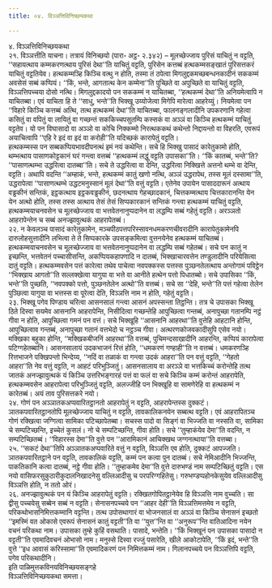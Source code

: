 ```yaml
---
title: ०४. विञ्ञत्तिविनिच्छयकथा

---
```

४. विञ्ञत्तिविनिच्छयकथा  
२१. विञ्ञत्तीति याचना। तत्रायं विनिच्छयो (पारा॰ अट्ठ॰ २.३४२) – मूलच्छेज्जाय पुरिसं याचितुं न वट्टति, ‘‘सहायत्थाय कम्मकरणत्थाय पुरिसं देथा’’ति याचितुं वट्टति, पुरिसेन कत्तब्बं हत्थकम्मसङ्खातं पुरिसत्तकरं याचितुं वट्टतियेव। हत्थकम्मञ्हि किञ्चि वत्थु न होति, तस्मा तं ठपेत्वा मिगलुद्दकमच्छबन्धनकादीनं सककम्मं अवसेसं सब्बं कप्पियं। ‘‘किं, भन्ते, आगतात्थ केन कम्मेना’’ति पुच्छिते वा अपुच्छिते वा याचितुं वट्टति, विञ्ञत्तिपच्चया दोसो नत्थि। मिगलुद्दकादयो पन सककम्मं न याचितब्बा, ‘‘हत्थकम्मं देथा’’ति अनियमेत्वापि न याचितब्बा। एवं याचिता हि ते ‘‘साधु, भन्ते’’ति भिक्खू उय्योजेत्वा मिगेपि मारेत्वा आहरेय्युं। नियमेत्वा पन ‘‘विहारे किञ्चि कत्तब्बं अत्थि, तत्थ हत्थकम्मं देथा’’ति याचितब्बा, फालनङ्गलादीनि उपकरणानि गहेत्वा कसितुं वा वपितुं वा लायितुं वा गच्छन्तं सककिच्चपसुतम्पि कस्सकं वा अञ्ञं वा किञ्चि हत्थकम्मं याचितुं वट्टतेव। यो पन विघासादो वा अञ्ञो वा कोचि निक्कम्मो निरत्थककथं कथेन्तो निद्दायन्तो वा विहरति, एवरूपं अयाचित्वापि ‘‘एहि रे इदं वा इदं वा करोही’’ति यदिच्छकं कारापेतुं वट्टति।  
हत्थकम्मस्स पन सब्बकप्पियभावदीपनत्थं इमं नयं कथेन्ति। सचे हि भिक्खु पासादं कारेतुकामो होति, थम्भत्थाय पासाणकोट्टकानं घरं गन्त्वा वत्तब्बं ‘‘हत्थकम्मं लद्धुं वट्टति उपासका’’ति। ‘‘किं कातब्बं, भन्ते’’ति? ‘‘पासाणत्थम्भा उद्धरित्वा दातब्बा’’ति। सचे ते उद्धरित्वा वा देन्ति, उद्धरित्वा निक्खित्ते अत्तनो थम्भे वा देन्ति, वट्टति। अथापि वदन्ति ‘‘अम्हाकं, भन्ते, हत्थकम्मं कातुं खणो नत्थि, अञ्ञं उद्धरापेथ, तस्स मूलं दस्सामा’’ति, उद्धरापेत्वा ‘‘पासाणत्थम्भे उद्धटमनुस्सानं मूलं देथा’’ति वत्तुं वट्टति। एतेनेव उपायेन पासाददारूनं अत्थाय वड्ढकीनं सन्तिकं, इट्ठकत्थाय इट्ठकवड्ढकीनं, छदनत्थाय गेहच्छादकानं, चित्तकम्मत्थाय चित्तकारानन्ति येन येन अत्थो होति, तस्स तस्स अत्थाय तेसं तेसं सिप्पकारकानं सन्तिकं गन्त्वा हत्थकम्मं याचितुं वट्टति, हत्थकम्मयाचनवसेन च मूलच्छेज्जाय वा भत्तवेतनानुप्पदानेन वा लद्धम्पि सब्बं गहेतुं वट्टति। अरञ्ञतो आहरापेन्तेन च सब्बं अनज्झावुत्थकं आहरापेतब्बं।  
२२. न केवलञ्च पासादं कारेतुकामेन, मञ्चपीठपत्तपरिस्सावनधमकरणचीवरादीनि कारापेतुकामेनपि दारुलोहसुत्तादीनि लभित्वा ते ते सिप्पकारके उपसङ्कमित्वा वुत्तनयेनेव हत्थकम्मं याचितब्बं। हत्थकम्मयाचनवसेन च मूलच्छेज्जाय वा भत्तवेतनानुप्पदानेन वा लद्धम्पि सब्बं गहेतब्बं। सचे पन कातुं न इच्छन्ति, भत्तवेतनं पच्चासीसन्ति, अकप्पियकहापणादि न दातब्बं, भिक्खाचारवत्तेन तण्डुलादीनि परियेसित्वा दातुं वट्टति। हत्थकम्मवसेन पत्तं कारेत्वा तथेव पाचेत्वा नवपक्कस्स पत्तस्स पुञ्छनतेलत्थाय अन्तोगामं पविट्ठेन ‘‘भिक्खाय आगतो’’ति सल्लक्खेत्वा यागुया वा भत्ते वा आनीते हत्थेन पत्तो पिधातब्बो। सचे उपासिका ‘‘किं, भन्ते’’ति पुच्छति, ‘‘नवपक्को पत्तो, पुञ्छनतेलेन अत्थो’’ति वत्तब्बं। सचे सा ‘‘देहि, भन्ते’’ति पत्तं गहेत्वा तेलेन पुञ्छित्वा यागुया वा भत्तस्स वा पूरेत्वा देति, विञ्ञत्ति नाम न होति, गहेतुं वट्टति।  
२३. भिक्खू पगेव पिण्डाय चरित्वा आसनसालं गन्त्वा आसनं अपस्सन्ता तिट्ठन्ति। तत्र चे उपासका भिक्खू ठिते दिस्वा सयमेव आसनानि आहरापेन्ति, निसीदित्वा गच्छन्तेहि आपुच्छित्वा गन्तब्बं, अनापुच्छा गतानम्पि नट्ठं गीवा न होति, आपुच्छित्वा गमनं पन वत्तं। सचे भिक्खूहि ‘‘आसनानि आहरथा’’ति वुत्तेहि आहटानि होन्ति, आपुच्छित्वाव गन्तब्बं, अनापुच्छा गतानं वत्तभेदो च नट्ठञ्च गीवा। अत्थरणकोजवकादीसुपि एसेव नयो।  
मक्खिका बहुका होन्ति, ‘‘मक्खिकबीजनिं आहरथा’’ति वत्तब्बं, पुचिमन्दसाखादीनि आहरन्ति, कप्पियं कारापेत्वा पटिग्गहेतब्बानि। आसनसालायं उदकभाजनं रित्तं होति, ‘‘धमकरणं गण्हाही’’ति न वत्तब्बं। धमकरणञ्हि रित्तभाजने पक्खिपन्तो भिन्देय्य, ‘‘नदिं वा तळाकं वा गन्त्वा उदकं आहरा’’ति पन वत्तुं वट्टति, ‘‘गेहतो आहरा’’ति नेव वत्तुं वट्टति, न आहटं परिभुञ्जितुं। आसनसालाय वा अरञ्ञे वा भत्तकिच्चं करोन्तेहि तत्थ जातकं अनज्झावुत्थकं यं किञ्चि उत्तरिभङ्गारहं पत्तं वा फलं वा सचे किञ्चि कम्मं करोन्तं आहरापेति, हत्थकम्मवसेन आहरापेत्वा परिभुञ्जितुं वट्टति, अलज्जीहि पन भिक्खूहि वा सामणेरेहि वा हत्थकम्मं न कारेतब्बं। अयं ताव पुरिसत्तकरे नयो।  
२४. गोणं पन अञ्ञातकअप्पवारितट्ठानतो आहरापेतुं न वट्टति, आहरापेन्तस्स दुक्कटं। ञातकपवारितट्ठानतोपि मूलच्छेज्जाय याचितुं न वट्टति, तावकालिकनयेन सब्बत्थ वट्टति। एवं आहरापितञ्च गोणं रक्खित्वा जग्गित्वा सामिका पटिच्छापेतब्बा। सचस्स पादो वा सिङ्गं वा भिज्जति वा नस्सति वा, सामिका चे सम्पटिच्छन्ति, इच्चेतं कुसलं। नो चे सम्पटिच्छन्ति, गीवा होति। सचे ‘‘तुम्हाकंयेव देमा’’ति वदन्ति, न सम्पटिच्छितब्बं। ‘‘विहारस्स देमा’’ति वुत्ते पन ‘‘आरामिकानं आचिक्खथ जग्गनत्थाया’’ति वत्तब्बा।  
२५. ‘‘सकटं देथा’’तिपि अञ्ञातकअप्पवारिते वत्तुं न वट्टति, विञ्ञत्ति एव होति, दुक्कटं आपज्जति। ञातकपवारितट्ठाने पन वट्टति, तावकालिकं वट्टति, कम्मं पन कत्वा पुन दातब्बं। सचे नेमिआदीनि भिज्जन्ति, पाकतिकानि कत्वा दातब्बं, नट्ठे गीवा होति। ‘‘तुम्हाकमेव देमा’’ति वुत्ते दारुभण्डं नाम सम्पटिच्छितुं वट्टति। एस नयो वासिफरसुकुठारीकुदालनिखादनेसु वल्लिआदीसु च परपरिग्गहितेसु। गरुभण्डप्पहोनकेसुयेव वल्लिआदीसु विञ्ञत्ति होति, न ततो ओरं।  
२६. अनज्झावुत्थकं पन यं किञ्चि आहरापेतुं वट्टति। रक्खितगोपितट्ठानेयेव हि विञ्ञत्ति नाम वुच्चति। सा द्वीसु पच्चयेसु सब्बेन सब्बं न वट्टति। सेनासनपच्चये पन ‘‘आहर देही’’ति विञ्ञत्तिमत्तमेव न वट्टति, परिकथोभासनिमित्तकम्मानि वट्टन्ति। तत्थ उपोसथागारं वा भोजनसालं वा अञ्ञं वा किञ्चि सेनासनं इच्छतो ‘‘इमस्मिं वत ओकासे एवरूपं सेनासनं कातुं वट्टती’’ति वा ‘‘युत्त’’न्ति वा ‘‘अनुरूप’’न्ति वातिआदिना नयेन वचनं परिकथा नाम। उपासका तुम्हे कुहिं वसथाति। पासादे, भन्तेति। ‘‘किं भिक्खूनं पन उपासका पासादो न वट्टती’’ति एवमादिवचनं ओभासो नाम। मनुस्से दिस्वा रज्जुं पसारेति, खीले आकोटापेति, ‘‘किं इदं, भन्ते’’ति वुत्ते ‘‘इध आवासं करिस्सामा’’ति एवमादिकरणं पन निमित्तकम्मं नाम। गिलानपच्चये पन विञ्ञत्तिपि वट्टति, पगेव परिकथादीनि।  
इति पाळिमुत्तकविनयविनिच्छयसङ्गहे  
विञ्ञत्तिविनिच्छयकथा समत्ता।  